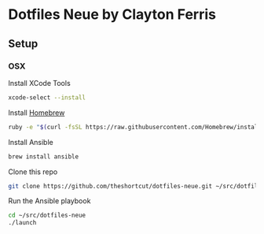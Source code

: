 # Dotfiles Neue by Clayton Ferris

## Setup

### OSX

Install XCode Tools

```bash
xcode-select --install
```

Install [Homebrew](http://brew.sh)

```bash
ruby -e "$(curl -fsSL https://raw.githubusercontent.com/Homebrew/install/master/install)"
```

Install Ansible

```bash
brew install ansible
```

Clone this repo

```bash
git clone https://github.com/theshortcut/dotfiles-neue.git ~/src/dotfiles-neue
```

Run the Ansible playbook

```bash
cd ~/src/dotfiles-neue
./launch
```
